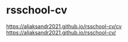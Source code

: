 # rsschool-cv
https://aliaksandr2021.github.io/rsschool-cv/cv
https://aliaksandr2021.github.io/rsschool-cv/
